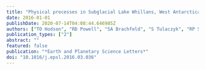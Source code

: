 ```yaml
---
title: "Physical processes in Subglacial Lake Whillans, West Antarctica: inferences from sediment cores"
date: 2016-01-01
publishDate: 2020-07-14T04:08:44.646985Z
authors: ["TO Hodson", "RD Powell", "SA Brachfeld", "S Tulaczyk", "RP Scherer", "the WISSARD Science Team (incl. \textbfM. R. Siegfried)"]
publication_types: ["2"]
abstract: ""
featured: false
publication: "*Earth and Planetary Science Letters*"
doi: "10.1016/j.epsl.2016.03.036"
---
```


